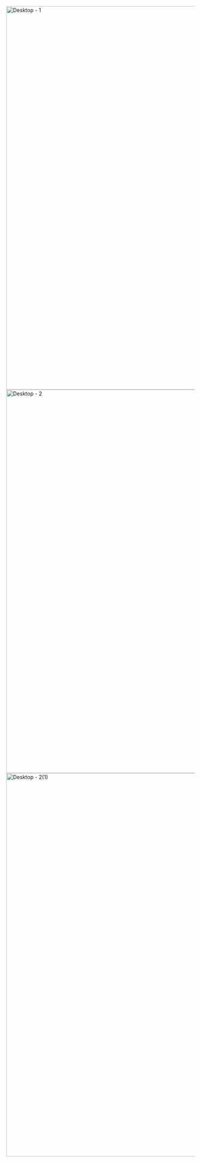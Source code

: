 <img width="1440" height="1024" alt="Desktop - 1" src="https://github.com/user-attachments/assets/20ec56e2-ebe8-4b7f-844f-94240139702e" />
<img width="1440" height="1024" alt="Desktop - 2" src="https://github.com/user-attachments/assets/0c8b39b7-60c5-4b5a-a9bc-2700a93771e2" />
<img width="1440" height="1024" alt="Desktop - 2(1)" src="https://github.com/user-attachments/assets/ff1fa5e6-c3b4-46e5-9534-5492770a4c5e" />
